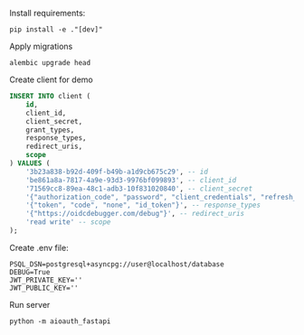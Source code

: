 Install requirements:

```
pip install -e ."[dev]"
```

Apply migrations

```
alembic upgrade head
```

Create client for demo

```sql
INSERT INTO client (
    id,
    client_id,
    client_secret,
    grant_types,
    response_types,
    redirect_uris,
    scope
) VALUES (
    '3b23a838-b92d-409f-b49b-a1d9cb675c29', -- id
    'be861a8a-7817-4a9e-93d3-9976bf099893', -- client_id
    '71569cc8-89ea-48c1-adb3-10f831020840', -- client_secret
    '{"authorization_code", "password", "client_credentials", "refresh_token"}', -- grant_types
    '{"token", "code", "none", "id_token"}', -- response_types
    '{"https://oidcdebugger.com/debug"}', -- redirect_uris
    'read write' -- scope
);
```

Create .env file:

```
PSQL_DSN=postgresql+asyncpg://user@localhost/database
DEBUG=True
JWT_PRIVATE_KEY=''
JWT_PUBLIC_KEY=''
```

Run server

```
python -m aioauth_fastapi
```
